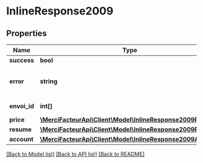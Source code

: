 # InlineResponse2009

## Properties

| Name         | Type                                                                                 | Description                                | Notes      |
| ------------ | ------------------------------------------------------------------------------------ | ------------------------------------------ | ---------- |
| **success**  | **bool**                                                                             |                                            | [optional] |
| **error**    | **string**                                                                           | le code d&#x27;erreur en cas d&#x27;erreur | [optional] |
| **envoi_id** | **int[]**                                                                            | L&#x27;Id de cet envoi                     | [optional] |
| **price**    | [**\MerciFacteurApi\Client\Model\InlineResponse2009Price**](InlineResponse2009Price.md)     |                                            | [optional] |
| **resume**   | [**\MerciFacteurApi\Client\Model\InlineResponse2009Resume**](InlineResponse2009Resume.md)   |                                            | [optional] |
| **account**  | [**\MerciFacteurApi\Client\Model\InlineResponse2009Account**](InlineResponse2009Account.md) |                                            | [optional] |

[[Back to Model list]](../../README.md#documentation-for-models) [[Back to API list]](../../README.md#documentation-for-api-endpoints) [[Back to README]](../../README.md)

